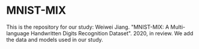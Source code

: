 # MNIST-MIX
This is the repository for our study: Weiwei Jiang. "MNIST-MIX: A Multi-language Handwritten Digits Recognition Dataset". 2020, in review. We add the data and models used in our study.
